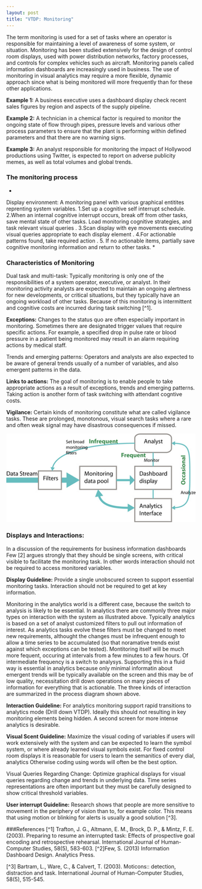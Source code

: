 ```yaml
---
layout: post
title: "VTDP: Monitoring"
---
```

 

The term monitoring is used for a set of tasks where an operator is responsible for maintaining a level of awareness of some system, or situation. Monitoring has been studied extensively for the design of control room displays, used with power distribution networks, factory processes, and controls for complex vehicles such as aircraft. Monitoring panels called information dashboards are increasingly used in business. The use of monitoring in visual analytics may require a more flexible, dynamic approach since what is being monitored will more frequently than for these other applications. 

**Example 1:** A business executive uses a dashboard display check recent sales figures by region and aspects of the supply pipeline. 

**Example 2:** A technician in a chemical factor is required to monitor the ongoing state of flow through pipes, pressure levels and various other process parameters to ensure that the plant is performing within defined parameters and that there are no warning signs. 

**Example 3:** An analyst responsible for monitoring the impact of Hollywood productions using Twitter, is expected to report on adverse publicity memes, as well as total volumes and global trends. 

### The monitoring process 

*
Display environment: A monitoring panel with various graphical entitites reprenting system variables.  1.Set up a cognitive self interrupt schedule.
2.When an internal cognitive interrupt occurs, break off from other tasks, save mental state of other tasks. Load monitoring cognitive strategies, and task relevant visual queries . 
3.Scan display with eye movements executing visual queries appropriate to each display element . 
4.For actionable patterns found, take required action . 
5. If no actionable items, partially save cognitive monitoring information and return to other tasks. 
*

### Characteristics of Monitoring

Dual task and multi-task:  Typically monitoring is only one of the responsibilities of a system operator, executive, or analyst. In their monitoring activity analysts are expected to maintain an ongoing alertness for new developments, or critical situations, but they typically have an ongoing workload of other tasks. Because of this monitoring is intermittent and cognitive costs are incurred during task switching [^1]. 

**Exceptions:** Changes to the status quo are often especially important in monitoring. Sometimes there are designated trigger values that require specific actions. For example, a specified drop in pulse rate or blood pressure in a patient being monitored may result in an alarm requiring actions by medical staff. 

Trends and emerging patterns: Operators and analysts are also expected to be aware of general trends usually of a number of variables, and also emergent patterns in the data. 

**Links to actions:**  The goal of monitoring is to enable people to take appropriate actions as a result of exceptions, trends and emerging patterns. Taking action is another form of task switching with attendant cogntive costs. 

**Vigilance:** Certain kinds of monitoring constitute what are called vigilance tasks. These are prolonged, monotonous, visual search tasks where a rare and often weak signal may have disastrous consequences if missed. 

![Interactions in monitoring occur as different temporal frequencies](/images/MonitoringSystemSchema.jpg)


### Displays and Interactions:  
In a discussion of the requirements for business information dashboards Few [2] argues strongly that they should be single screens, with critical visible to facilitate the monitoring task. In other words interaction should not be required to access monitored variables.

**Display Guideline:** Provide a single unobscured screen to support essential monitoring tasks. Interaction should not be required to get at key information. 

Monitoring in the analytics world is a different case, because the switch to analysis is likely to be essential. In analytics there are commonly three major types on interaction with the system as illustrated above. Typically analytics is based on a set of analyst customized filters to pull out information of interest. As analytics tasks evolve these filters must be changed to meet new requirements, althought the changes must be infrequent enough to allow a time series to be accumulated (so that noramative trends exist against which exceptions can be tested). Montitoring itself will be much more fequent, occuring at intervals from a few minutes to a few hours. Of intermediate frequency is a switch to analysys. Supporting this in a fluid way is essential in analytics because only minimal informatin about emergent trends will be typically available on the screen and this may be of low quality, necessitation drill down operations on many pieces of information for everything that is actionable. The three kinds of interaction are summarized in the process diagram shown above. 

**Interaction Guideline:** For analytics monitoring support rapid transitions to analytics mode (Drill down VTDP). Ideally this should not resulting in key monitoring elements being hidden. A second screen for more intense analytics is desirable. 

**Visual Scent Guideline:** Maximize the visual coding of variables if users will work extensively with the system and can be expected to learn the symbol system, or where already learned visual symbols exist. For fixed control room displays it is reasonable for users to learn the semanitics of every dial, analytics Otherwise coding using words will often be the best option.

Visual Queries Regarding Change: Optimize graphical displays for visual queries regarding change and trends in underlying data. Time series representations are often important but they must be carefully designed to show critical threshold variables.

**User interrupt Guideline:** Research shows that people are more sensitive to movement in the periphery of vision than to, for example color. This means that using motion or blinking for alerts is usually a good solution [^3]. 

###References 
[^1] Trafton, J. G., Altmann, E. M., Brock, D. P., & Mintz, F. E. (2003). Preparing to resume an interrupted task: Effects of prospective goal encoding and retrospective rehearsal. International Journal of Human-Computer Studies, 58(5), 583-603.
[^2]Few, S. (2013) Information Dashboard Design. Analytics Press. 

[^3] Bartram, L., Ware, C., & Calvert, T. (2003). Moticons:: detection, distraction and task. International Journal of Human-Computer Studies, 58(5), 515-545.

